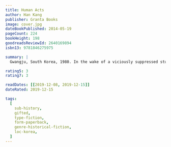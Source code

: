 ```yaml
---
title: Human Acts
author: Han Kang
publisher: Granta Books
image: cover.jpg
dateBookPublished: 2014-05-19
pageCount: 224
bookHeight: 198
goodreadsReviewId: 2640169894
isbn13: 9781846275975

summary: |
  Gwangju, South Korea, 1980. In the wake of a viciously suppressed student uprising, a boy searches for his friend's corpse, a consciousness searches for its abandoned body, and a brutalised country searches for a voice. In a sequence of interconnected chapters the victims and the bereaved encounter censorship, denial, forgiveness and the echoing agony of the original trauma.

rating5: 3
rating7: 3

readDates: [[2019-12-08, 2019-12-15]]
dateRated: 2019-12-15

tags:
  [
    sub-history,
    gifted,
    type-fiction,
    form-paperback,
    genre-historical-fiction,
    loc-korea,
  ]
---
```

